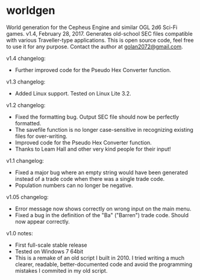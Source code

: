 # worldgen
World generation for the Cepheus Engine and similar OGL 2d6 Sci-Fi games.
v1.4, February 28, 2017.
Generates old-school SEC files compatible with various Traveller-type applications.
This is open source code, feel free to use it for any purpose.
Contact the author at golan2072@gmail.com.

v1.4 changelog:
- Further improved code for the Pseudo Hex Converter function.

v1.3 changelog:
- Added Linux support. Tested on Linux Lite 3.2.

v1.2 changelog:
- Fixed the formatting bug. Output SEC file should now be perfectly formatted.
- The savefile function is no longer case-sensitive in recognizing existing files for over-writing.
- Improved code for the Pseudo Hex Converter function.
- Thanks to Leam Hall and other very kind people for their input!

v1.1 changelog:
- Fixed a major bug where an empty string would have been generated instead of a trade code when there was a single trade code.
- Population numbers can no longer be negative.

v1.05 changelog:
- Error message now shows correctly on wrong input on the main menu.
- Fixed a bug in the definition of the "Ba" ("Barren") trade code. Should now appear correctly.

v1.0 notes:
- First full-scale stable release
- Tested on Windows 7 64bit
- This is a remake of an old script I built in 2010. I tried writing a much clearer, readable, better-documented code and avoid the programming mistakes I commited in my old script.
